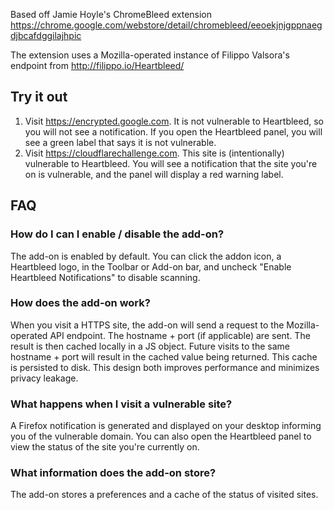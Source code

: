 Based off Jamie Hoyle's ChromeBleed extension
https://chrome.google.com/webstore/detail/chromebleed/eeoekjnjgppnaegdjbcafdggilajhpic

The extension uses a Mozilla-operated instance of Filippo Valsora's endpoint
from http://filippo.io/Heartbleed/

## Try it out

1. Visit https://encrypted.google.com. It is not vulnerable to Heartbleed, so
   you will not see a notification. If you open the Heartbleed panel, you will
   see a green label that says it is not vulnerable.
2. Visit https://cloudflarechallenge.com. This site is (intentionally)
   vulnerable to Heartbleed. You will see a notification that the site you're
   on is vulnerable, and the panel will display a red warning label.

## FAQ

### How do I can I enable / disable the add-on?

The add-on is enabled by default. You can click the addon icon, a Heartbleed
logo, in the Toolbar or Add-on bar, and uncheck "Enable Heartbleed
Notifications" to disable scanning.

### How does the add-on work?

When you visit a HTTPS site, the add-on will send a request to the Mozilla-operated API endpoint. The hostname + port (if applicable) are sent. The result is then cached locally in a JS object. Future visits to the same hostname + port will result in the cached value being returned. This cache is persisted to disk. This design both improves performance and minimizes privacy leakage.

### What happens when I visit a vulnerable site?

A Firefox notification is generated and displayed on your desktop informing you of the vulnerable domain. You can also open the Heartbleed panel to view the status of the site you're currently on.

### What information does the add-on store?

The add-on stores a preferences and a cache of the status of visited sites.
